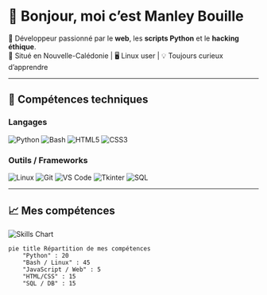 # 👋 Bonjour, moi c’est Manley Bouille

🎯 Développeur passionné par le **web**, les **scripts Python** et le **hacking éthique**.  
📍 Situé en Nouvelle-Calédonie | 🖥️ Linux user | 💡 Toujours curieux d’apprendre

---

## 🚀 Compétences techniques

### Langages
![Python](https://img.shields.io/badge/Python-3776AB?style=for-the-badge&logo=python&logoColor=white)
![Bash](https://img.shields.io/badge/Bash-4EAA25?style=for-the-badge&logo=gnu-bash&logoColor=white)
![HTML5](https://img.shields.io/badge/HTML5-E34F26?style=for-the-badge&logo=html5&logoColor=white)
![CSS3](https://img.shields.io/badge/CSS3-1572B6?style=for-the-badge&logo=css3&logoColor=white)

### Outils / Frameworks
![Linux](https://img.shields.io/badge/Linux-FCC624?style=for-the-badge&logo=linux&logoColor=black)
![Git](https://img.shields.io/badge/Git-F05032?style=for-the-badge&logo=git&logoColor=white)
![VS Code](https://img.shields.io/badge/VS_Code-007ACC?style=for-the-badge&logo=visual-studio-code&logoColor=white)
![Tkinter](https://img.shields.io/badge/Tkinter-FF69B4?style=for-the-badge&logo=python&logoColor=white)
![SQL](https://img.shields.io/badge/SQL-4479A1?style=for-the-badge&logo=mysql&logoColor=white)

---

## 📈 Mes compétences

![Skills Chart](https://skillicons.dev/icons?i=python,bash,js,html,css,linux,git,vscode,sqlite)

```mermaid
pie title Répartition de mes compétences
    "Python" : 20
    "Bash / Linux" : 45
    "JavaScript / Web" : 5
    "HTML/CSS" : 15
    "SQL / DB" : 15
